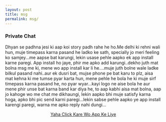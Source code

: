 ```yaml
---
layout: post
title: msg
permalink: msg/
---
```


<div class="jumbotron">
  <h3>Private Chat</h3>
  <p> Dhyan se padhna jesi ki aap koi story padh rahe he ho.Me delhi ki rehni wali hun, muje timepass karna pasand he ladko ke sath, specially jo meri feeling ko samjey...me aapse bat karungi, lekin usase pehle aapko ek app install karne paregi. App install ho jaye, phir me apko add karungi..dekho juth mat bolna msg me ki, mene wo app install kar li he....muje juth bolne wale ladke bilkul pasand nahi..aur ek dusri bat, mujse phone pe bat karu to plz, aisa mat kehna ki me tumse pyar karta hun, mene pehle he bola he ki muje sirf timepass karna pasand he, no pyar wyar...kayi logo ne aise bola he aur mene phir unse bat karna band kar diya he, to aap kabhi aisa mat bolna, aap jo kahoge wo me chat me dikhaungi, lekin aapko bhi muje satisfy karna hoga, apko bhi pic send karni paregi...lekin sabse pehle aapko ye app install karengi paregi, warna me apko reply nahi dungi...
<center><a class="btn btn-primary btn-lg" href="http://www.enyusu.com/jabong/" role="button">Yaha Click Kare Wo App Ke Liye</a></center>
</div>
